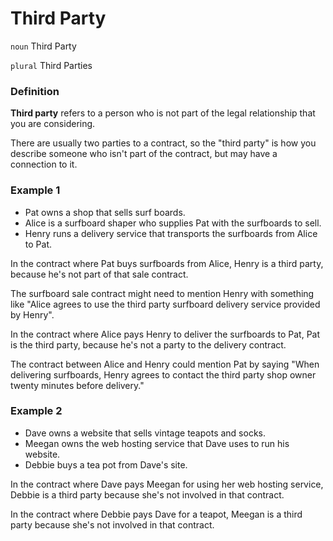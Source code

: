 # Third Party

`noun` Third Party

`plural` Third Parties

### Definition

**Third party** refers to a person who is not part of the legal relationship that you are considering.

There are usually two parties to a contract, so the "third party" is how you describe someone who isn't part of the contract, but may have a connection to it.

### Example 1

- Pat owns a shop that sells surf boards.
- Alice is a surfboard shaper who supplies Pat with the surfboards to sell.
- Henry runs a delivery service that transports the surfboards from Alice to Pat.

In the contract where Pat buys surfboards from Alice, Henry is a third party, because he's not part of that sale contract.

The surfboard sale contract might need to mention Henry with something like "Alice agrees to use the third party surfboard delivery service provided by Henry".

In the contract where Alice pays Henry to deliver the surfboards to Pat, Pat is the third party, because he's not a party to the delivery contract.

The contract between Alice and Henry could mention Pat by saying "When delivering surfboards, Henry agrees to contact the third party shop owner twenty minutes before delivery."

### Example 2

- Dave owns a website that sells vintage teapots and socks.
- Meegan owns the web hosting service that Dave uses to run his website.
- Debbie buys a tea pot from Dave's site.

In the contract where Dave pays Meegan for using her web hosting service, Debbie is a third party because she's not involved in that contract.

In the contract where Debbie pays Dave for a teapot, Meegan is a third party because she's not involved in that contract.

